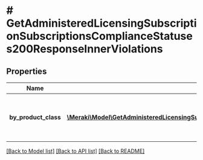 # # GetAdministeredLicensingSubscriptionSubscriptionsComplianceStatuses200ResponseInnerViolations

## Properties

Name | Type | Description | Notes
------------ | ------------- | ------------- | -------------
**by_product_class** | [**\Meraki\Model\GetAdministeredLicensingSubscriptionSubscriptionsComplianceStatuses200ResponseInnerViolationsByProductClassInner[]**](GetAdministeredLicensingSubscriptionSubscriptionsComplianceStatuses200ResponseInnerViolationsByProductClassInner.md) | List of violations by product class that are not compliance | [optional]

[[Back to Model list]](../../README.md#models) [[Back to API list]](../../README.md#endpoints) [[Back to README]](../../README.md)
